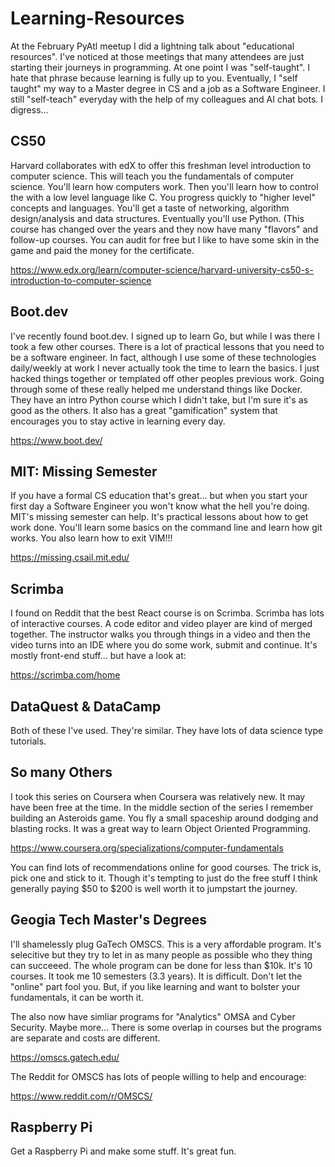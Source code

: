 # Learning-Resources

At the February PyAtl meetup I did a lightning talk about "educational resources".  I've noticed at those meetings that many attendees are just starting their journeys in programming.  At one point I was "self-taught".  I hate that phrase because learning is fully up to you.  Eventually, I "self taught" my way to a Master degree in CS and a job as a Software Engineer.  I still "self-teach" everyday with the help of my colleagues and AI chat bots.  I digress...

## CS50
Harvard collaborates with edX to offer this freshman level introduction to computer science.  This will teach you the fundamentals of computer science.  You'll learn how computers work.  Then you'll learn how to control the with a low level language like C.  You progress quickly to "higher level" concepts and languages.  You'll get a taste of networking, algorithm design/analysis and data structures.  Eventually you'll use Python. (This course has changed over the years and they now have many "flavors" and follow-up courses.  You can audit for free but I like to have some skin in the game and paid the money for the certificate.

https://www.edx.org/learn/computer-science/harvard-university-cs50-s-introduction-to-computer-science

## Boot.dev
I've recently found boot.dev.  I signed up to learn Go, but while I was there I took a few other courses.  There is a lot of practical lessons that you need to be a software engineer.  In fact, although I use some of these technologies daily/weekly at work I never actually took the time to learn the basics.  I just hacked things together or templated off other peoples previous work.  Going through some of these really helped me understand things like Docker.  They have an intro Python course which I didn't take, but I'm sure it's as good as the others.  It also has a great "gamification" system that encourages you to stay active in learning every day.

https://www.boot.dev/

## MIT: Missing Semester
If you have a formal CS education that's great... but when you start your first day a Software Engineer you won't know what the hell you're doing.  MIT's missing semester can help.  It's practical lessons about how to get work done.  You'll learn some basics on the command line and learn how git works.  You also learn how to exit VIM!!!

https://missing.csail.mit.edu/

## Scrimba
I found on Reddit that the best React course is on Scrimba.  Scrimba has lots of interactive courses.  A code editor and video player are kind of merged together.  The instructor walks you through things in a video and then the video turns into an IDE where you do some work, submit and continue.  It's mostly front-end stuff... but have a look at:

https://scrimba.com/home

## DataQuest & DataCamp
Both of these I've used.  They're similar.  They have lots of data science type tutorials.

## So many Others
I took this series on Coursera when Coursera was relatively new.  It may have been free at the time.  In the middle section of the series I remember building an Asteroids game.  You fly a small spaceship around dodging and blasting rocks.  It was a great way to learn Object Oriented Programming.

https://www.coursera.org/specializations/computer-fundamentals

You can find lots of recommendations online for good courses.  The trick is, pick one and stick to it.  Though it's tempting to just do the free stuff I think generally paying $50 to $200 is well worth it to jumpstart the journey.

## Geogia Tech Master's Degrees
I'll shamelessly plug GaTech OMSCS.  This is a very affordable program.  It's selecitive but they try to let in as many people as possible who they thing can succeeed.  The whole program can be done for less than $10k.  It's 10 courses.  It took me 10 semesters (3.3 years).  It is difficult.  Don't let the "online" part fool you.  But, if you like learning and want to bolster your fundamentals, it can be worth it.

The also now have simliar programs for "Analytics" OMSA and Cyber Security.  Maybe more...  There is some overlap in courses but the programs are separate and costs are different.

https://omscs.gatech.edu/

The Reddit for OMSCS has lots of people willing to help and encourage:

https://www.reddit.com/r/OMSCS/

## Raspberry Pi
Get a Raspberry Pi and make some stuff.  It's great fun.
